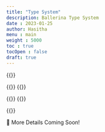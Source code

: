 ```yaml
---
title: "Type System"
description: Ballerina Type System
date : 2023-01-25
author: Hasitha
menu : main
weight : 5000
toc : true
tocOpen : false
draft: true
---
```


{{<md class="summary">}}

{{</md>}}
{{<md class="syntax">}}

{{</md>}}
{{<md class="tldr">}}

{{</md>}}

<!--more-->

🚧 More Details Coming Soon!
